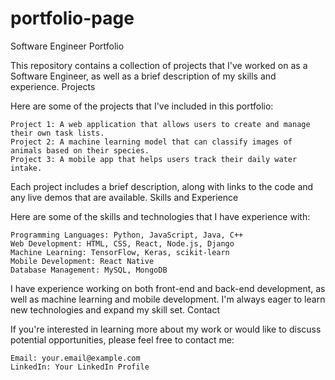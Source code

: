 # portfolio-page
Software Engineer Portfolio

This repository contains a collection of projects that I've worked on as a Software Engineer, as well as a brief description of my skills and experience.
Projects

Here are some of the projects that I've included in this portfolio:

    Project 1: A web application that allows users to create and manage their own task lists.
    Project 2: A machine learning model that can classify images of animals based on their species.
    Project 3: A mobile app that helps users track their daily water intake.

Each project includes a brief description, along with links to the code and any live demos that are available.
Skills and Experience

Here are some of the skills and technologies that I have experience with:

    Programming Languages: Python, JavaScript, Java, C++
    Web Development: HTML, CSS, React, Node.js, Django
    Machine Learning: TensorFlow, Keras, scikit-learn
    Mobile Development: React Native
    Database Management: MySQL, MongoDB

I have experience working on both front-end and back-end development, as well as machine learning and mobile development. I'm always eager to learn new technologies and expand my skill set.
Contact

If you're interested in learning more about my work or would like to discuss potential opportunities, please feel free to contact me:

    Email: your.email@example.com
    LinkedIn: Your LinkedIn Profile